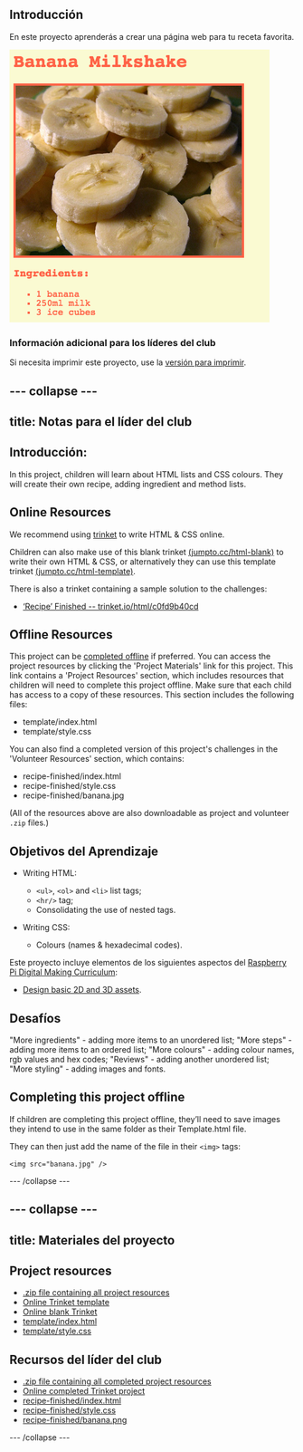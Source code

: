## Introducción

En este proyecto aprenderás a crear una página web para tu receta favorita.

![captura de pantalla](images/recipe-final.png)

### Información adicional para los líderes del club

Si necesita imprimir este proyecto, use la [versión para imprimir](https://projects.raspberrypi.org/en/projects/recipe/print).

## \--- collapse \---

## title: Notas para el líder del club

## Introducción:

In this project, children will learn about HTML lists and CSS colours. They will create their own recipe, adding ingredient and method lists.

## Online Resources

We recommend using [trinket](https://trinket.io/) to write HTML & CSS online.

Children can also make use of this blank trinket [(jumpto.cc/html-blank)](http://jumpto.cc/html-blank) to write their own HTML & CSS, or alternatively they can use this template trinket [(jumpto.cc/html-template)](http://jumpto.cc/html-template).

There is also a trinket containing a sample solution to the challenges:

+ [‘Recipe’ Finished -- trinket.io/html/c0fd9b40cd](https://trinket.io/html/c0fd9b40cd)

## Offline Resources

This project can be [completed offline](https://www.codeclubprojects.org/en-GB/resources/webdev-working-offline/) if preferred. You can access the project resources by clicking the 'Project Materials' link for this project. This link contains a 'Project Resources' section, which includes resources that children will need to complete this project offline. Make sure that each child has access to a copy of these resources. This section includes the following files:

+ template/index.html
+ template/style.css

You can also find a completed version of this project's challenges in the 'Volunteer Resources' section, which contains:

+ recipe-finished/index.html
+ recipe-finished/style.css
+ recipe-finished/banana.jpg

(All of the resources above are also downloadable as project and volunteer `.zip` files.)

## Objetivos del Aprendizaje

+ Writing HTML:
    
    + `<ul>`, `<ol>` and `<li>` list tags;
    + `<hr/>` tag;
    + Consolidating the use of nested tags.

+ Writing CSS:
    
    + Colours (names & hexadecimal codes).

Este proyecto incluye elementos de los siguientes aspectos del [Raspberry Pi Digital Making Curriculum](http://rpf.io/curriculum):

+ [Design basic 2D and 3D assets](https://www.raspberrypi.org/curriculum/design/creator).

## Desafíos

"More ingredients" - adding more items to an unordered list; "More steps" - adding more items to an ordered list; "More colours" - adding colour names, rgb values and hex codes; "Reviews" - adding another unordered list; "More styling" - adding images and fonts.

## Completing this project offline

If children are completing this project offline, they’ll need to save images they intend to use in the same folder as their Template.html file.

They can then just add the name of the file in their `<img>` tags:

    <img src="banana.jpg" />
    

\--- /collapse \---

## \--- collapse \---

## title: Materiales del proyecto

## Project resources

+ [.zip file containing all project resources](resources/recipe-project-resources.zip)
+ [Online Trinket template](http://jumpto.cc/trinket-template)
+ [Online blank Trinket](http://jumpto.cc/trinket-blank)
+ [template/index.html](resources/template-index.html)
+ [template/style.css](resources/template-style.css)

## Recursos del líder del club

+ [.zip file containing all completed project resources](resources/recipe-volunteer-resources.zip)
+ [Online completed Trinket project](https://trinket.io/html/c0fd9b40cd)
+ [recipe-finished/index.html](resources/recipe-finished-index.html)
+ [recipe-finished/style.css](resources/recipe-finished-style.css)
+ [recipe-finished/banana.png](resources/recipe-finished-banana.png)

\--- /collapse \---
